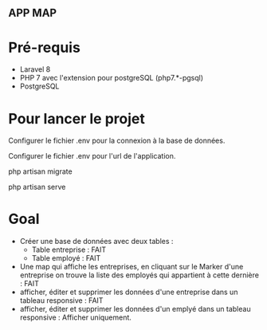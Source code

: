 ## APP MAP

# Pré-requis

- Laravel 8
- PHP 7 avec l'extension pour postgreSQL (php7.\*-pgsql)
- PostgreSQL

# Pour lancer le projet

Configurer le fichier .env pour la connexion à la base de données.

Configurer le fichier .env pour l'url de l'application.

php artisan migrate

php artisan serve

# Goal

- Créer une base de données avec deux tables :
    - Table entreprise : FAIT
    - Table employé    : FAIT
- Une map qui affiche les entreprises, en cliquant sur le Marker d'une entreprise 
    on trouve la liste des employés qui appartient à cette dernière : FAIT
- afficher, éditer et supprimer les données d'une entreprise dans un tableau responsive : FAIT
- afficher, éditer et supprimer les données d'un emplyé dans un tableau responsive : Afficher uniquement.
